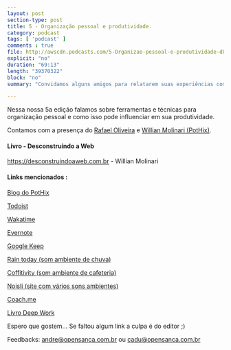 ```yaml
---
layout: post
section-type: post
title: 5 - Organização pessoal e produtividade.
category: podcast
tags: [ 'podcast' ]
comments : true
file: http://awscdn.podcasts.com/5-Organizao-pessoal-e-produtividade-d813.mp3
explicit: "no"
duration: "69:13"
length: "39370322"
block: "no"
summary: "Convidamos alguns amigos para relatarem suas experiências com ferramentas e técnicas de organização pessoal e produtividade"

---
```


Nessa nossa 5a edição falamos sobre ferramentas e técnicas para organização pessoal e como isso pode influenciar em sua produtividade.

Contamos com a presença do <a href="https://www.linkedin.com/in/rafael-oliveira-29275915/">Rafael Oliveira</a> e <a href="https://www.linkedin.com/in/willianmolinari/">Willian Molinari (PotHix)</a>.

<h4>Livro - Desconstruindo a Web</h4>

<a href="https://desconstruindoaweb.com.br">https://desconstruindoaweb.com.br - Willian Molinari</a>

<h4>Links mencionados :</h4>

<a href="https://pothix.com">Blog do PotHix</a>

<a href="https://ptbr.todoist.com/app?lang=pt_BR">Todoist</a>

<a href="https://wakatime.com/">Wakatime</a>

<a href="https://evernote.com/intl/pt-br">Evernote</a>

<a href="http://keep.google.com/">Google Keep</a>

<a href="https://rain.today">Rain today (som ambiente de chuva)</a>

<a href="https://coffitivity.com/">Coffitivity (som ambiente de cafeteria)</a>

<a href="https://www.noisli.com/">Noisli (site com vários sons ambientes)</a>

<a href="http://coach.me/">Coach.me</a>

<a href="https://www.goodreads.com/book/show/25744928-deep-work?from_search=true">Livro Deep Work</a>


Espero que gostem... Se faltou algum link a culpa é do editor ;)

Feedbacks: andre@opensanca.com.br ou cadu@opensanca.com.br
